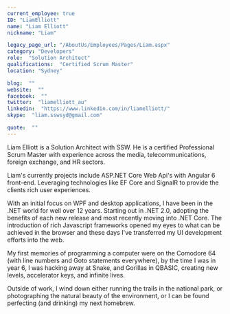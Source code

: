 ```yaml
---
current_employee: true
ID: "LiamElliott"
name: "Liam Elliott"
nickname: "Liam"

legacy_page_url: "/AboutUs/Employees/Pages/Liam.aspx"
category: "Developers"
role:  "Solution Architect"
qualifications:  "Certified Scrum Master"
location: "Sydney"

blog:  ""
website:  ""
facebook:  ""
twitter:  "liamelliott_au"
linkedin:  "https://www.linkedin.com/in/liamelliott/"
skype:  "liam.sswsyd@gmail.com"

quote:  ""
---
```


Liam Elliott is a Solution Architect with SSW. He is a certified Professional Scrum Master with experience across the media, telecommunications, foreign exchange, and HR sectors.  

Liam's currently projects include ASP.NET Core Web Api's with Angular 6 front-end. Leveraging technologies like EF Core and SignalR to provide the clients rich user experiences.  

With an initial focus on WPF and desktop applications, I have been in the .NET world for well over 12 years. Starting out in .NET 2.0, adopting the benefits of each new release and most recently moving into .NET Core. The introduction of rich Javascript frameworks opened my eyes to what can be achieved in the browser and these days I've transferred my UI development efforts into the web.  

My first memories of programming a computer were on the Comodore 64 (with line numbers and Goto statements everywhere), by the time I was in year 6, I was hacking away at Snake, and Gorillas in QBASIC, creating new levels, accelerator keys, and infinite lives.   

Outside of work, I wind down either running the trails in the national park, or photographing the natural beauty of the environment, or I can be found perfecting (and drinking) my next homebrew.   